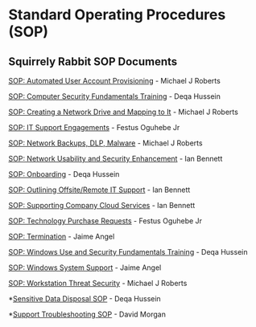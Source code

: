 # Standard Operating Procedures (SOP)

## Squirrely Rabbit SOP Documents

[SOP: Automated User Account Provisioning](https://docs.google.com/document/d/1BZg4szjLjldMzf2ssZHxddnpf-qNEoVK68biz3xl1VU/) - Michael J Roberts

[SOP: Computer Security Fundamentals Training](https://docs.google.com/document/d/1oIcKMeBcCyyg89W798EmgJwJwV45t2U17pxXcSGyKFI/) - Deqa Hussein

[SOP: Creating a Network Drive and Mapping to It](https://docs.google.com/document/d/1yP2FN5rL2A7oocq4oW9-NO5B2JPHbNw0g11UnS7A4aw/) - Michael J Roberts

[SOP: IT Support Engagements](https://docs.google.com/document/d/11zUP_fJX6lSGEcBldMA7soIDFwwVjcBnsbXgRNzvygA/) - Festus Oguhebe Jr

[SOP: Network Backups, DLP, Malware](https://docs.google.com/document/d/1mDTgGt-O0cyKmg3K_-mltejc2rBFBuS7oCuiLE9td0k/) - Michael J Roberts

[SOP: Network Usability and Security Enhancement](https://docs.google.com/document/d/1ySRk-_2VcEjCdDh1f93zzJrUi0yAOAoEe_3OhWjvC8U/) - Ian Bennett

[SOP: Onboarding](https://docs.google.com/document/d/1A6p_PNCr4j8LzZEDvUzsohjZQLiKFPHmC1PKhGt2A5o/) - Deqa Hussein

[SOP: Outlining Offsite/Remote IT Support](https://docs.google.com/document/d/1VnwmlPzJRZH_pTGzZdsQHQM7NNsgAg3eNzTHBSyhC6o/) - Ian Bennett

[SOP: Supporting Company Cloud Services](https://docs.google.com/document/d/1eyV4PizeofLOai8h2bQIHIw3ZDtrLV77koR4Zg3uLjk/) - Ian Bennett

[SOP: Technology Purchase Requests](https://docs.google.com/document/d/1Ykv1HbDyIXAMAzLp62vT28lLM8xsq3dQUR0A0En9Ajk/) - Festus Oguhebe Jr

[SOP: Termination](https://docs.google.com/document/d/1mAzeTzhOte-4iJbHBoPiDwjRGLGo5QN-KUgayiN_prc/) - Jaime Angel

[SOP: Windows Use and Security Fundamentals Training](https://docs.google.com/document/d/1jVxT_3fD0YF2Ybg9-eG05U2OcRLmO2LWgf3cQkJKWQg/) - Deqa Hussein

[SOP: Windows System Support](https://docs.google.com/document/d/1KjP-vL_m2DMQFGyyTthi65IRgwax37WQBpjhda0hNGQ/) - Jaime Angel

[SOP: Workstation Threat Security](https://docs.google.com/document/d/173D5u0Y4Mu98pvmNnNPCH5CKK6-HRzxWBkt_vD993Zk/) - Michael J Roberts



*[Sensitive Data Disposal SOP]( ) - Deqa Hussein

*[Support Troubleshooting SOP]( ) - David Morgan